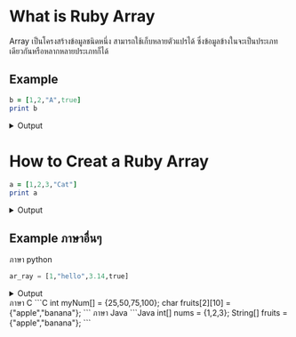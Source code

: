 # What is Ruby Array 
Array เป็นโครงสร้างข้อมูลชนิดหนึ่ง สามารถใช้เก็บหลายตัวแปรได้ ซึ่งข้อมูลข้างในจะเป็นประเภทเดียวกันหรือหลากหลายประเภทก็ได้ 
## Example
```ruby
b = [1,2,"A",true]
print b
```
<details> <summary>Output</summary>
[1, 2, "A", true]
</details>

# How to Creat a Ruby Array
```ruby
a = [1,2,3,"Cat"]
print a
```
<details> <summary>Output</summary>
[1, 2, 3, "Cat"]
</details>

## Example ภาษาอื่นๆ
ภาษา python
```python
ar_ray = [1,"hello",3.14,true]
```
<details> <summary>Output</summary>
[1, 2, 3, "Cat"]
</details>
ภาษา C
```C
int myNum[] = {25,50,75,100};
char fruits[2][10] = {"apple","banana"};
```
ภาษา Java
```Java
int[] nums = {1,2,3};
String[] fruits = {"apple","banana"};
```



